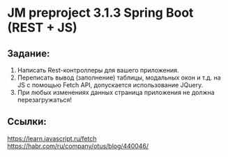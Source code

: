 # JM preproject 3.1.3 Spring Boot (REST + JS)

## Задание:
1. Написать Rest-контроллеры для вашего приложения.
2. Переписать вывод (заполнение) таблицы, модальных окон и т.д. на JS c помощью Fetch API, допускается использование JQuery.
3. При любых изменениях данных страница приложения не должна перезагружаться!

## Ссылки:
https://learn.javascript.ru/fetch
https://habr.com/ru/company/otus/blog/440046/
